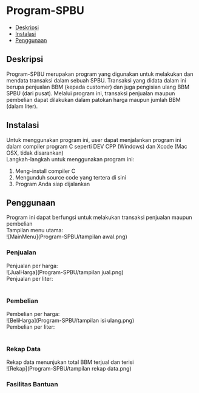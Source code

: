 # Program-SPBU

* [Deskripsi](#Deskripsi)
* [Instalasi](#Instalasi)
* [Penggunaan](#Penggunaan)

## Deskripsi
Program-SPBU merupakan program yang digunakan untuk melakukan dan mendata transaksi dalam sebuah SPBU. 
Transaksi yang didata dalam ini berupa penjualan BBM (kepada customer) dan juga pengisian ulang BBM SPBU (dari pusat). 
Melalui program ini, transaksi penjualan maupun pembelian dapat dilakukan dalam patokan harga maupun jumlah BBM (dalam liter).

## Instalasi
Untuk menggunakan program ini, user dapat menjalankan program ini dalam compiler program C seperti DEV CPP (Windows) dan Xcode (Mac OSX, tidak disarankan)
<br>
Langkah-langkah untuk menggunakan program ini:
1. Meng-install compiler C
2. Mengunduh source code yang tertera di sini
3. Program Anda siap dijalankan

## Penggunaan
Program ini dapat berfungsi untuk melakukan transaksi penjualan maupun pembelian
<br>
Tampilan menu utama: 
<br>
![MainMenu](Program-SPBU/tampilan awal.png)
<br>

### Penjualan
Penjualan per harga:
<br>
![JualHarga](Program-SPBU/tampilan jual.png)
<br>
Penjualan per liter:
<br>
<br>

### Pembelian
Pembelian per harga:
<br>
![BeliHarga](Program-SPBU/tampilan isi ulang.png)
<br>
Pembelian per liter:
<br>
<br>

### Rekap Data
Rekap data menunjukan total BBM terjual dan terisi
<br>
![Rekap](Program-SPBU/tampilan rekap data.png)
<br>

### Fasilitas Bantuan
